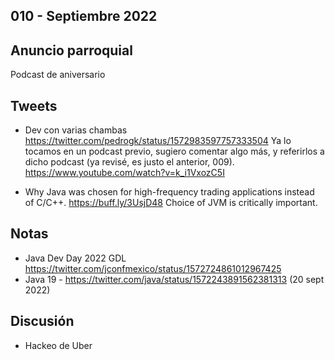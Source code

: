 010 - Septiembre 2022
--
## Anuncio parroquial

Podcast de aniversario

## Tweets

* Dev con varias chambas https://twitter.com/pedrogk/status/1572983597757333504
Ya lo tocamos en un podcast previo, sugiero comentar algo más, y referirlos a dicho podcast 
(ya revisé, es justo el anterior, 009).
https://www.youtube.com/watch?v=k_i1VxozC5I

* Why Java was chosen for high-frequency trading applications instead of C/C++. 
 https://buff.ly/3UsjD48 Choice of JVM is critically important.

## Notas

* Java Dev Day 2022 GDL https://twitter.com/jconfmexico/status/1572724861012967425
* Java 19 - https://twitter.com/java/status/1572243891562381313 (20 sept 2022)

## Discusión

* Hackeo de Uber
